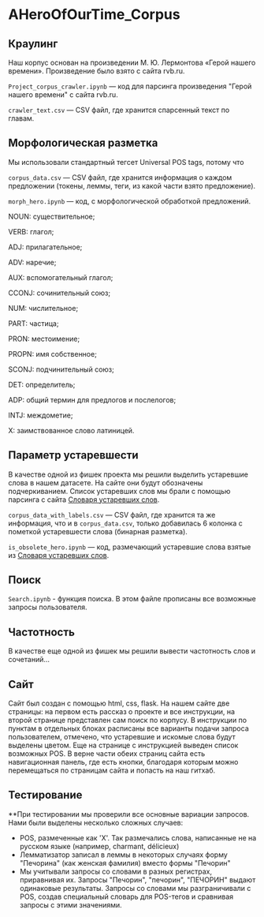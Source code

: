 # AHeroOfOurTime_Corpus
## Краулинг

Наш корпус основан на произведении М. Ю. Лермонтова «Герой нашего времени». Произведение было взято с сайта rvb.ru.

`Project_corpus_crawler.ipynb` — код для парсинга произведения "Герой нашего времени" с сайта rvb.ru. 

`crawler_text.csv` — CSV файл, где хранится спарсенный текст по главам.

## Морфологическая разметка

Мы использовали стандартный тегсет Universal POS tags, потому что

`corpus_data.csv` — CSV файл, где хранится информация о каждом предложении (токены, леммы, теги, из какой части взято предложение).

`morph_hero.ipynb` — код, с морфологической обработкой предложений.

NOUN: существительное;

VERB: глагол;

ADJ: прилагательное;

ADV: наречие;

AUX: вспомогательный глагол;

CCONJ: сочинительный союз;

NUM: числительное;

PART: частица;

PRON: местоимение;

PROPN: имя собственное;

SCONJ: подчинительный союз;

DET: определитель;

ADP: общий термин для предлогов и послелогов;

INTJ: междометие;

X: заимствованное слово латиницей.

## Параметр устаревшести

В качестве одной из фишек проекта мы решили выделить устаревшие слова в нашем датасете. На сайте они будут обозначены подчеркиванием. Список устаревших слов мы брали с помощью парсинга с сайта [Словаря устаревших слов](https://azbyka.ru/otechnik/Spravochniki/slovar-ustarevshih-slov/).

`corpus_data_with_labels.csv` — CSV файл, где хранится та же информация, что и в `corpus_data.csv`, только добавилась 6 колонка с пометкой устаревшести слова (бинарная разметка).

`is_obsolete_hero.ipynb` — код, размечающий устаревшие слова взятые из [Словаря устаревших слов](https://azbyka.ru/otechnik/Spravochniki/slovar-ustarevshih-slov/).

## Поиск
`Search.ipynb` - функция поиска. В этом файле прописаны все возможные запросы пользователя.

## Частотность
В качестве еще одной из фишек мы решили вывести частотность слов и сочетаний...

## Сайт
Сайт был создан с помощью html, css, flask. На нашем сайте две страницы: на первом есть рассказ о проекте и все инструкции, на второй странице представлен сам поиск по корпусу.
В инструкции по пунктам в отдельных блоках расписаны все варианты подачи запроса пользователем, отмечено, что устаревшие и искомые слова будут выделены цветом. Еще на странице с инструкцией выведен список возможных POS. В верне части обеих страниц сайта есть навигационная панель, где есть кнопки, благодаря которым можно перемещаться по страницам сайта и попасть на наш гитхаб.
## Тестирование
**При тестировании мы проверили все основные вариации запросов. Нами были выделены несколько сложных случаев:
- POS, размеченные как 'X'. Так размечались слова, написанные не на русском языке (например, charmant, délicieux)
- Лемматизатор записал в леммы в некоторых случаях форму "Печорина" (как женская фамилия) вместо формы "Печорин"
- Мы учитывали запросы со словами в разных регистрах, приравнивая их. Запросы "Печорин", "печорин", "ПЕЧОРИН" выдают одинаковые результаты. Запросы со словами мы разграничивали с POS, создав специальный словарь для POS-тегов и сравнивая запросы с этими значениями.
